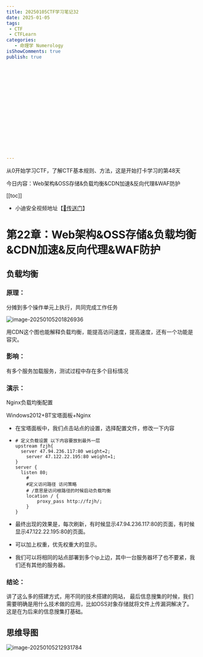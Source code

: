 ```yaml
---
title: 20250105CTF学习笔记32
date: 2025-01-05
tags:
 - CTF
 - CTFLearn
categories:
   - 命理学 Numerology
isShowComments: true
publish: true


















---
```


<Boxx/>

从0开始学习CTF，了解CTF基本规则、方法，这是开始打卡学习的第48天

今日内容：Web架构&OSS存储&负载均衡&CDN加速&反向代理&WAF防护

[[toc]]

- 小迪安全视频地址【[🔗传送门]([https://www.bilibili.com/video/BV123yAYMEwb/)】

<!-- more -->

# 第22章：Web架构&OSS存储&负载均衡&CDN加速&反向代理&WAF防护

## 负载均衡

### **原理：**

分摊到多个操作单元上执行，共同完成工作任务

![image-20250105201826936](/img/ctfLearn/image-20250105201826936.png)

用CDN这个图也能解释负载均衡，能提高访问速度，提高速度，还有一个功能是容灾。

### **影响：**

有多个服务加载服务，测试过程中存在多个目标情况

### **演示：**

Nginx负载均衡配置

Windows2012+BT宝塔面板+Nginx

- 在宝塔面板中，我们点击站点的设置，选择配置文件，修改一下内容

- ```nginx
  # 定义负载设置 以下内容要放到最外一层
  upstream fzjh{
  	server 47.94.236.117:80 weight=2;
      server 47.122.22.195:80 weight=1;
  }
  server {
  	listen 80;
      #
      #定义访问路径 访问策略
      # /意思是访问根路径的时候启动负载均衡
      location / {
          proxy_pass http://fzjh/;
      }    
  }
  
  ```

- 最终出现的效果是，每次刷新，有时候显示47.94.236.117:80的页面，有时候显示47.122.22.195:80的页面。

- 可以加上权重，优先权重大的显示。

- 我们可以将相同的站点部署到多个ip上边，其中一台服务器坏了也不要紧，我们还有其他的服务器。

### **结论：**

讲了这么多的搭建方式，用不同的技术搭建的网站， 最后信息搜集的时候，我们需要明确是用什么技术做的应用，比如OSS对象存储就将文件上传漏洞解决了。这是在为后来的信息搜集打基础。



## 思维导图

![image-20250105212931784](/img/ctfLearn/image-20250105212931784.png)